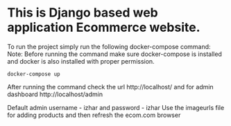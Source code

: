 # This is Django based web application Ecommerce website.

To run the project simply run the following docker-compose command:
Note: Before running the command make sure docker-compose is installed and docker is also installed with proper permission.

```
docker-compose up
```

After running the command check the url http://localhost/ and for admin dashboard http://localhost/admin

Default admin username - izhar and password - izhar
Use the imageurls file for adding products and then refresh the ecom.com browser
